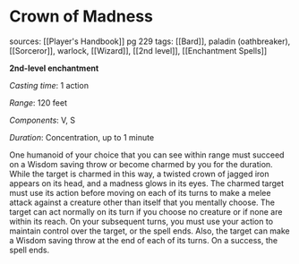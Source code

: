 # Crown of Madness
sources: [[Player's Handbook]] pg 229
tags: [[Bard]], paladin (oathbreaker), [[Sorceror]], warlock, [[Wizard]], [[2nd level]], [[Enchantment Spells]]

**2nd-level enchantment**

*Casting time*: 1 action

*Range*: 120 feet

*Components*: V, S

*Duration*: Concentration, up to 1 minute

One humanoid of your choice that you can see within range must succeed on a Wisdom saving throw or become charmed by you for the duration. While the target is charmed in this way, a twisted crown of jagged iron appears on its head, and a madness glows in its eyes. The charmed target must use its action before moving on each of its turns to make a melee attack against a creature other than itself that you mentally choose. The target can act normally on its turn if you choose no creature or if none are within its reach. On your subsequent turns, you must use your action to maintain control over the target, or the spell ends. Also, the target can make a Wisdom saving throw at the end of each of its turns. On a success, the spell ends.
